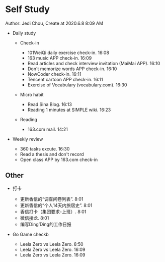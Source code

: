 # Self Study

Author: Jedi Chou, Create at 2020.6.8 8:09 AM

* Daily study

  * Check-in
    * 101WeiQi daily exercise check-in. 16:08
    * 163 music APP check-in. 16:09
    * Read articles and check interview invitation (MaiMai APP). 16:10
    * Don't memorize words APP check-in. 16:10
    * NowCoder check-in. 16:11
    * Tencent cartoon APP check-in. 16:11
    * Exercise of Vocabulary (vocabulary.com). 16:30

  * Micro habit
    * Read Sina Blog. 16:13
    * Reading 1 minutes at SIMPLE wiki. 16:23

  * Reading
    * 163.com mail. 14:21

* Weekly review
  * 360 tasks excute. 16:30
  * Read a thesis and don't record
  * Open class APP by 163.com check-in

## Other

* 打卡
  * 更新香信的“调查问卷列表”. 8:01
  * 更新香信的“个人14天内旅居史”. 8:01
  * 香信打卡（集团要求-上班）. 8:01
  * 微信接龙. 8:01
  * 编写Ding’Ding的工作日报

* Go Game checkb
  * Leela Zero vs Leela Zero. 8:50
  * Leela Zero vs Leela Zero. 16:09
  * Leela Zero vs Leela Zero. 16:09
